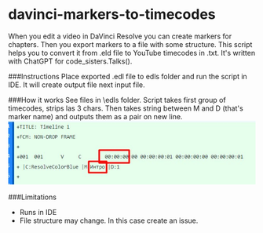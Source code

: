 # davinci-markers-to-timecodes
When you edit a video in DaVinci Resolve you can create markers for chapters. Then you export markers to a file with some structure. This script helps you  to convert it from  .eld file to YouTube timecodes in .txt. It's written with ChatGPT for code_sisters.Talks().

###Instructions
Place exported .edl file to edls folder and run the script in IDE. It will create output file next input file.

###How it works
See files in \edls folder. Script takes first group of timecodes, strips las 3 chars. Then takes string between M and D (that's marker name) and outputs them as a pair on new line.
![how timecodes are chosen](timecode-example.jpg)

###Limitations
- Runs in IDE
- File structure may change. In this case create an issue.